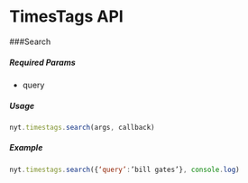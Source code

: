 # TimesTags API

###Search

##### *Required Params*

- query

##### *Usage*
```javascript
nyt.timestags.search(args, callback)
```

##### *Example*
```javascript
nyt.timestags.search({‘query’:’bill gates’}, console.log)
```
